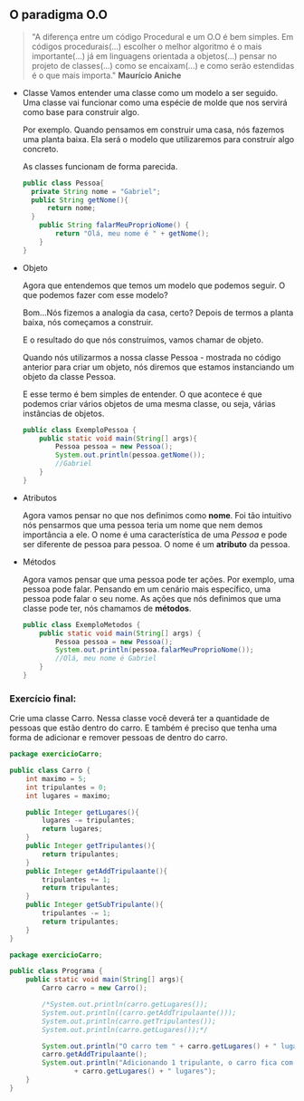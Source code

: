 ## O paradigma O.O 

> "A diferença entre um código Procedural e um O.O é bem simples. Em códigos procedurais(...) escolher o melhor algoritmo é o mais importante(...) já em linguagens orientada a objetos(...) pensar no projeto de classes(...) como se encaixam(...) e como serão estendidas é o que mais importa." **Maurício Aniche**

- Classe
  Vamos entender uma classe como um modelo a ser seguido.
  Uma classe vai funcionar como uma espécie de molde que nos servirá como base para construir algo.

  Por exemplo. Quando pensamos em construir uma casa, nós fazemos uma planta baixa. Ela será o modelo que utilizaremos para construir algo concreto.

  As classes funcionam de forma parecida.

  ``` java
  public class Pessoa{
  	private String nome = "Gabriel";
  	public String getNome(){
  		return nome;
  	}
      public String falarMeuProprioNome() {
          return "Olá, meu nome é " + getNome();
      }
  }
  ```

- Objeto

  Agora que entendemos que temos um modelo que podemos seguir. O que podemos fazer com esse modelo?

  Bom...Nós fizemos a analogia da casa, certo? Depois de termos a planta baixa, nós começamos a construir.

  E o resultado do que nós construímos, vamos chamar de objeto.

  Quando nós utilizarmos a nossa classe Pessoa - mostrada no código anterior para criar um objeto, nós diremos que estamos instanciando um objeto da classe Pessoa.

  E esse termo é bem simples de entender. O que acontece é que podemos criar vários objetos de uma mesma classe, ou seja, várias instâncias de objetos.

  ```java
  public class ExemploPessoa {
      public static void main(String[] args){
          Pessoa pessoa = new Pessoa();
          System.out.println(pessoa.getNome());
          //Gabriel
      }
  }
  ```

* Atributos

  Agora vamos pensar no que nos definimos como **nome**. Foi tão intuitivo nós pensarmos que uma pessoa teria um nome que nem demos importância a ele. O nome é uma característica de uma *Pessoa* e pode ser diferente de pessoa para pessoa. O nome é um **atributo** da pessoa.

* Métodos

  Agora vamos pensar que uma pessoa pode ter ações. Por exemplo, uma pessoa pode falar. Pensando em um cenário mais específico, uma pessoa pode falar o seu nome. As ações que nós definimos que uma classe pode ter, nós chamamos de **métodos**.

  ```java
  public class ExemploMetodos {
      public static void main(String[] args) {
          Pessoa pessoa = new Pessoa();
          System.out.println(pessoa.falarMeuProprioNome());
          //Olá, meu nome é Gabriel
      }
  }
  ```



### Exercício final:

Crie uma classe Carro. Nessa classe você deverá ter a quantidade de pessoas que estão dentro do carro. E também é preciso que tenha uma forma de adicionar e remover pessoas de dentro do carro.

```java
package exercicioCarro;

public class Carro {
    int maximo = 5;
    int tripulantes = 0;
    int lugares = maximo;

    public Integer getLugares(){
        lugares -= tripulantes;
        return lugares;
    }
    public Integer getTripulantes(){
        return tripulantes;
    }
    public Integer getAddTripulaante(){
        tripulantes += 1;
        return tripulantes;
    }
    public Integer getSubTripulante(){
        tripulantes -= 1;
        return tripulantes;
    }
}
```

```java
package exercicioCarro;

public class Programa {
    public static void main(String[] args){
        Carro carro = new Carro();

        /*System.out.println(carro.getLugares());
        System.out.println((carro.getAddTripulaante()));
        System.out.println(carro.getTripulantes());
        System.out.println(carro.getLugares());*/

        System.out.println("O carro tem " + carro.getLugares() + " lugares");
        carro.getAddTripulaante();
        System.out.println("Adicionando 1 tripulante, o carro fica com " + carro.getTripulantes() + " tripulantes e "
                + carro.getLugares() + " lugares");
    }
}
```




